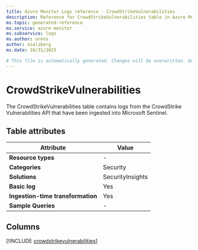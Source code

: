 ```yaml
---
title: Azure Monitor Logs reference - CrowdStrikeVulnerabilities
description: Reference for CrowdStrikeVulnerabilities table in Azure Monitor Logs.
ms.topic: generated-reference
ms.service: azure-monitor
ms.subservice: logs
ms.author: orens
author: osalzberg
ms.date: 10/31/2025

# This file is automatically generated. Changes will be overwritten. Do not change this file directly.
---
```


# CrowdStrikeVulnerabilities

The CrowdStrikeVulnerabilities table contains logs from the CrowdStrike Vulnerabilities API that have been ingested into Microsoft Sentinel.


## Table attributes

|Attribute|Value|
|---|---|
|**Resource types**|-|
|**Categories**|Security|
|**Solutions**| SecurityInsights|
|**Basic log**|Yes|
|**Ingestion-time transformation**|Yes|
|**Sample Queries**|-|



## Columns
  
[!INCLUDE [crowdstrikevulnerabilities](~/reusable-content/ce-skilling/azure/includes/azure-monitor/reference/tables/crowdstrikevulnerabilities-include.md)]
